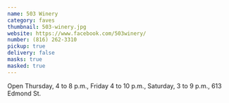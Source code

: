```yaml
---
name: 503 Winery
category: faves
thumbnail: 503-winery.jpg
website: https://www.facebook.com/503winery/
number: (816) 262-3310
pickup: true
delivery: false
masks: true
masked: true
---
```

Open Thursday, 4 to 8 p.m., Friday 4 to 10 p.m., Saturday, 3 to 9 p.m., 613 Edmond St.